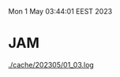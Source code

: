 Mon  1 May 03:44:01 EEST 2023
# JAM
<a href='./cache/202305/01_03.log'>./cache/202305/01_03.log</a>

